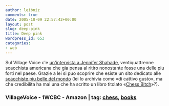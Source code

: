 ```yaml
---
author: leibniz
comments: true
date: 2005-10-09 22:57:42+00:00
layout: post
slug: deep-pink
title: Deep pink
wordpress_id: 653
categories:
- web
---
```


Sul Village Voice c'e [un'intervista a Jennifer Shahade](http://www.villagevoice.com/people/0541,interview,68680,24.html), ventiquattrenne scacchista americana che gia pensa al ritiro nonostante fosse una delle piu forti nel paese. Grazie a lei si puo scoprire che esiste un sito dedicato alle [scacchiste piu belle del mondo](http://www.1wcbc.com/main.htm) (lei lo archivia come «di cattivo gusto», ma che credibilita ha mai una che ha scritto un libro titolato «[Chess Bitch](http://www.amazon.com/gp/product/189008509X/002-8243428-1700869?v=glance&n=283155&n=507846&s=books&v=glance)»?).

### VillageVoice - 1WCBC - Amazon | tag: [chess](http://www.technorati.com/tags/chess), [books](http://www.technorati.com/tags/books)

### 
